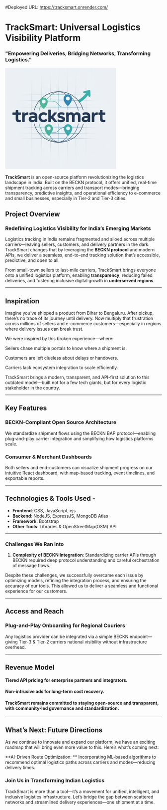 #Deployed URL: https://tracksmart.onrender.com/

# TrackSmart: Universal Logistics Visibility Platform
### **"Empowering Deliveries, Bridging Networks, Transforming Logistics."**


![Logo](TrackSmart_Logo.jpeg)

**TrackSmart** is an open-source platform revolutionizing the logistics landscape in India. Built on the BECKN protocol, it offers unified, real-time shipment tracking across carriers and transport modes—bringing transparency, predictive insights, and operational efficiency to e-commerce and small businesses, especially in Tier-2 and Tier-3 cities.

## **Project Overview**

### **Redefining Logistics Visibility for India’s Emerging Markets**  
Logistics tracking in India remains fragmented and siloed across multiple carriers—leaving sellers, customers, and delivery partners in the dark. TrackSmart changes that by leveraging the **BECKN protocol** and modern APIs, we deliver a seamless, end-to-end tracking solution that’s accessible, predictive, and open to all.

From small-town sellers to last-mile carriers, TrackSmart brings everyone onto a unified logistics platform, enabling **transparency**, reducing failed deliveries, and fostering inclusive digital growth in **underserved regions**.

---

## **Inspiration**

Imagine you’ve shipped a product from Bihar to Bengaluru. After pickup, there’s no trace of its journey until delivery. Now multiply that frustration across millions of sellers and e-commerce customers—especially in regions where delivery issues can break trust.

We were inspired by this broken experience—where:

Sellers chase multiple portals to know where a shipment is.

Customers are left clueless about delays or handovers.

Carriers lack ecosystem integration to scale efficiently.

TrackSmart brings a modern, transparent, and API-first solution to this outdated model—built not for a few tech giants, but for every logistic stakeholder in the country. 

-----

## **Key Features**

### **BECKN-Compliant Open Source Architecture**  
We standardize shipment flows using the BECKN BAP protocol—enabling plug-and-play carrier integration and simplifying how logistics platforms scale.

### **Consumer & Merchant Dashboards**  
Both sellers and end-customers can visualize shipment progress on our intuitive React dashboard, with map-based tracking, event timelines, and exportable reports.

---
## **Technologies & Tools Used -**

- **Frontend**: CSS, JavaScript, ejs  
- **Backend**: NodeJS, ExpressJS, MongoDB Atlas  
- **Framework**: Bootstrap    
- **Other Tools**: Libraries & OpenStreetMap(OSM) API 


---

### Challenges We Ran Into

1. **Complexity of BECKN Integration**: Standardizing carrier APIs through BECKN required deep protocol understanding and careful orchestration of message flows.

Despite these challenges, we successfully overcame each issue by optimizing models, refining the integration process, and ensuring the accuracy of our tools. This allowed us to deliver a seamless and functional experience for our customers.



---
## **Access and Reach**

### **Plug-and-Play Onboarding for Regional Couriers**  
Any logistics provider can be integrated via a simple BECKN endpoint—giving Tier-3 & Tier-2 carriers national visibility without infrastructure overhead.

---

## **Revenue Model**

#### **Tiered API pricing for enterprise partners and integrators.**  

#### **Non-intrusive ads for long-term cost recovery.**  

#### TrackSmart remains committed to staying open-source and transparent, with community-led governance and standardization.
---

## **What’s Next: Future Directions**

As we continue to innovate and expand our platform, we have an exciting roadmap that will bring even more value to this. Here’s what’s coming next:

**AI-Driven Route Optimization: **
Incorporating ML-based algorithms to recommend optimal logistics paths across carriers and modes—reducing delivery times.



### **Join Us in Transforming Indian Logistics**
TrackSmart is more than a tool—it’s a movement for unified, intelligent, and inclusive logistics infrastructure.
Let’s bridge the gap between scattered networks and streamlined delivery experiences—one shipment at a time.
